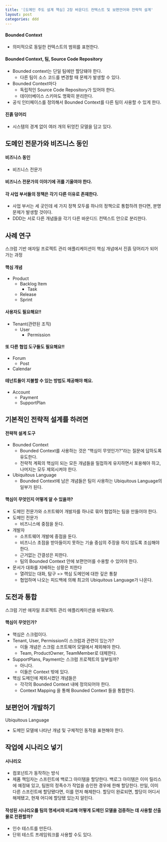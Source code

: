 ```yaml
---
title: '[도메인 주도 설계 핵심] 2장 바운디드 컨텍스트 및 보편언어와 전략적 설계'
layout: post
categories: ddd
---
```


#### Bounded Context
- 의미적으로 동일한 컨텍스트의 범위를 표현한다.

#### Bounded Context, 팀, Source Code Repository
  - Bounded context는 단일 팀에만 할당돼야 한다.
    - 다른 팀이 소스 코드를 변경할 때 문제가 발생할 수 있다.
  - Bounded Context마다 
    - 독립적인 Source Code Repository가 있어야 한다.
    - 데이터베이스 스키마도 명확히 분리한다.
  - 공식 인터페이스를 정의해서 Bounded Context를 다른 팀이 사용할 수 있게 한다.

#### 진흙 덩어리
  - 시스템의 경계 없이 여러 개의 뒤엉킨 모델을 담고 있다.

## 도메인 전문가와 비즈니스 동인

#### 비즈니스 동인
- 비즈니스 전문가 

#### 비즈니스 전문가의 이야기에 귀를 기울여야 한다.

#### 각 사업 부서들의 정책은 각기 다른 이유로 존재한다.
- 사업 부서는 세 곳인데 세 가지 정책 모두를 하나의 정책으로 통합하려 한다면, 분명 문제가 발생할 것이다.
- DDD는 서로 다른 개념들을 각기 다른 바운디드 컨텍스트 안으로 분리한다.

## 사례 연구
스크럼 기반 애자일 프로젝트 관리 애플리케이션이 핵심 개념에서 진흙 덩어리가 되어 가는 과정

#### 핵심 개념
- Product
  - Backlog Item
    - Task
  - Release
  - Sprint
  
#### 사용자도 필요해요!!
- Tenant(관련된 조직)
  - User
    - Permission

#### 또 다른 협업 도구들도 필요해요!!
- Forum
  - Post
- Calendar

#### 테넌트들이 지불할 수 있는 방법도 제공해야 해요.
- Account
  - Payment
  - SupportPlan

## 기본적인 전략적 설계를 하려면

#### 전략적 설계 도구
- Bounded Context
  - Bounded Context를 사용하는 것은 “핵심이 무엇인가?”라는 질문에 답하도록 유도한다.
  - 전략적 계획의 핵심이 되는 모든 개념들을 밀접하게 유지하면서 포용해야 하고, 나머지는 모두 제외시켜야 한다.
- Ubiquitous Language
  - Bounded Context에 남은 개념들은 팀이 사용하는 Ubiquitous Language의 일부가 된다.

#### 핵심이 무엇인지 어떻게 알 수 있을까?
- 도메인 전문가와 소프트웨어 개발자를 하나로 묶어 협업하는 팀을 만들어야 한다.
- 도메인 전문가
  - 비즈니스에 중점을 둔다.
- 개발자
  - 소프트웨어 개발에 중점을 둔다.
  - 비즈니스 초점을 받아들이지 못하는 기술 중심의 주장을 하지 않도록 조심해야 한다.
  - 근거없는 간결성은 피한다.
  - 팀의 Bounded Context 안에 보편언어를 수용할 수 있어야 한다.
- 문서가 대화를 지배하는 상황은 피한다
  - 열려있는 대화, 탐구 => 핵심 도메인에 대한 깊은 통찰
  - 협업하며 나오는 피드백에 의해 최고의 Ubiquitous Language가 나온다.

## 도전과 통합
스크럼 기반 애자일 프로젝트 관리 애플리케이션을 바꿔보자.

#### 핵심이 무엇인가?
- 핵심은 스크럼이다.
- Tenant, User, Permission이 스크럼과 관련이 있는가?
  - 이들 개념은 스크럼 소프트웨어 모델에서 제외해야 한다.
  - Team, ProductOwner, TeamMember로 대체한다.
- SupportPlans, Payment는 스크럼 프로젝트의 일부일까?
  - 아니다.
  - 이들은 Context 밖에 있다.
- 핵심 도메인에 제외시켰던 개념들은
  - 각각의 Bounded Context 내에 정의되어야 한다.
  - Context Mapping 을 통해 Bounded Context 들을 통합한다.

## 보편언어 개발하기
Ubiquitous Language
- 도메인 모델에 나타난 개념 및 구체적인 동작을 표현해야 한다.

## 작업에 시나리오 넣기

#### 시나리오
- 컴포넌트가 동작하는 방식
- 제품 책임자는 스프린트에 백로그 아이템을 할당한다. 백로그 아이템은 이미 릴리스에 예정돼 있고, 팀원의 정족수가 작업을 승인한 경우에 한해 할당한다. 만일, 이미 다른 스프린트에 할당됐다면, 이를 먼저 해제한다. 할당이 완료되면, 할당이 어디서 해제됐고, 현재 어디에 할당됐 있는지 알린다.

#### 작성된 시나리오를 팀의 명세서와 비교해 어떻게 도메인 모델을 검증하는 데 사용할 산출물로 전환할까?
- 인수 테스트를 만든다.
- 단위 테스트 프레임워크를 사용할 수도 있다.

